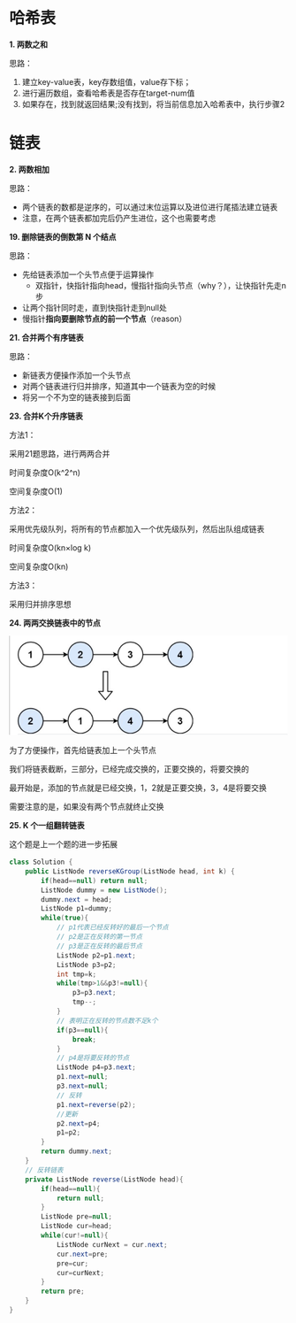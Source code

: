 # 哈希表

**1. 两数之和**

思路：

1. 建立key-value表，key存数组值，value存下标；
2. 进行遍历数组，查看哈希表是否存在target-num值
3. 如果存在，找到就返回结果;没有找到，将当前信息加入哈希表中，执行步骤2

# 链表

**2. 两数相加**

思路：

- 两个链表的数都是逆序的，可以通过末位运算以及进位进行尾插法建立链表
- 注意，在两个链表都加完后仍产生进位，这个也需要考虑

**19. 删除链表的倒数第 N 个结点**

思路：

- 先给链表添加一个头节点便于运算操作
  - 双指针，快指针指向head，慢指针指向头节点（why？），让快指针先走n步
- 让两个指针同时走，直到快指针走到null处
- 慢指针**指向要删除节点的前一个节点**（reason）

**21. 合并两个有序链表**

思路：

- 新链表方便操作添加一个头节点
- 对两个链表进行归并排序，知道其中一个链表为空的时候
- 将另一个不为空的链表接到后面

**23. 合并K个升序链表**

方法1：

采用21题思路，进行两两合并

时间复杂度O(k^2^n)

空间复杂度O(1)

方法2：

采用优先级队列，将所有的节点都加入一个优先级队列，然后出队组成链表

时间复杂度O(kn×log k)

空间复杂度O(kn)

方法3：

采用归并排序思想

**24. 两两交换链表中的节点**

![Snipaste_2022-05-11_22-37-21](../picture/leetcode/Snipaste_2022-05-11_22-37-21.png)

为了方便操作，首先给链表加上一个头节点

我们将链表截断，三部分，已经完成交换的，正要交换的，将要交换的

最开始是，添加的节点就是已经交换，1，2就是正要交换，3，4是将要交换

需要注意的是，如果没有两个节点就终止交换

**25. K 个一组翻转链表**

这个题是上一个题的进一步拓展

```java
class Solution {
    public ListNode reverseKGroup(ListNode head, int k) {
        if(head==null) return null;
        ListNode dummy = new ListNode();
        dummy.next = head;
        ListNode p1=dummy;
        while(true){
            // p1代表已经反转好的最后一个节点
            // p2是正在反转的第一节点
            // p3是正在反转的最后节点
            ListNode p2=p1.next;
            ListNode p3=p2;
            int tmp=k;
            while(tmp>1&&p3!=null){
                p3=p3.next;
                tmp--;
            }
            // 表明正在反转的节点数不足k个
            if(p3==null){
                break;
            }
            // p4是将要反转的节点
            ListNode p4=p3.next;
            p1.next=null;
            p3.next=null;
            // 反转
            p1.next=reverse(p2);
            //更新
            p2.next=p4;
            p1=p2;
        }
        return dummy.next;
    }
    // 反转链表
    private ListNode reverse(ListNode head){
        if(head==null){
            return null;
        }
        ListNode pre=null;
        ListNode cur=head;
        while(cur!=null){
            ListNode curNext = cur.next;
            cur.next=pre;
            pre=cur;
            cur=curNext;
        }
        return pre;
    }
}
```

